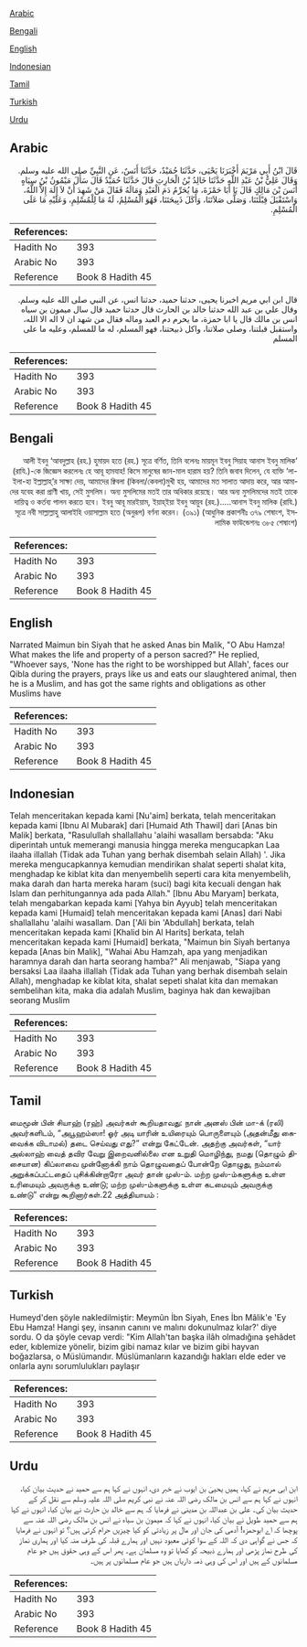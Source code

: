 [Arabic](#arabic)

[Bengali](#bengali)

[English](#english)

[Indonesian](#indonesian)

[Tamil](#tamil)

[Turkish](#turkish)

[Urdu](#urdu)

## Arabic


<div dir="rtl" lang="ar" style={{fontSize:'larger',backgroundColor:'#f8f9fa',padding:20}}>
قَالَ ابْنُ أَبِي مَرْيَمَ أَخْبَرَنَا يَحْيَى، حَدَّثَنَا حُمَيْدٌ، حَدَّثَنَا أَنَسٌ، عَنِ النَّبِيِّ صلى الله عليه وسلم‏.‏ وَقَالَ عَلِيُّ بْنُ عَبْدِ اللَّهِ حَدَّثَنَا خَالِدُ بْنُ الْحَارِثِ قَالَ حَدَّثَنَا حُمَيْدٌ قَالَ سَأَلَ مَيْمُونُ بْنُ سِيَاهٍ أَنَسَ بْنَ مَالِكٍ قَالَ يَا أَبَا حَمْزَةَ، مَا يُحَرِّمُ دَمَ الْعَبْدِ وَمَالَهُ فَقَالَ مَنْ شَهِدَ أَنْ لاَ إِلَهَ إِلاَّ اللَّهُ، وَاسْتَقْبَلَ قِبْلَتَنَا، وَصَلَّى صَلاَتَنَا، وَأَكَلَ ذَبِيحَتَنَا، فَهُوَ الْمُسْلِمُ، لَهُ مَا لِلْمُسْلِمِ، وَعَلَيْهِ مَا عَلَى الْمُسْلِمِ‏.‏
</div>
<div style={{backgroundColor:'#f8f9fa',padding:20, marginBottom: 10}}><table> <thead> <tr> <th>References:</th> <th></th> </tr> </thead> <tbody><tr><td>Hadith No</td><td>393</td></tr><tr><td>Arabic No</td><td>393</td></tr><tr><td>Reference</td><td>Book 8 Hadith 45</td></tr></tbody></table></div>


<div dir="rtl" lang="ar" style={{fontSize:'larger',backgroundColor:'#f8f9fa',padding:20}}>
قال ابن ابي مريم اخبرنا يحيى، حدثنا حميد، حدثنا انس، عن النبي صلى الله عليه وسلم. وقال علي بن عبد الله حدثنا خالد بن الحارث قال حدثنا حميد قال سال ميمون بن سياه انس بن مالك قال يا ابا حمزة، ما يحرم دم العبد وماله فقال من شهد ان لا اله الا الله، واستقبل قبلتنا، وصلى صلاتنا، واكل ذبيحتنا، فهو المسلم، له ما للمسلم، وعليه ما على المسلم
</div>
<div style={{backgroundColor:'#f8f9fa',padding:20, marginBottom: 10}}><table> <thead> <tr> <th>References:</th> <th></th> </tr> </thead> <tbody><tr><td>Hadith No</td><td>393</td></tr><tr><td>Arabic No</td><td>393</td></tr><tr><td>Reference</td><td>Book 8 Hadith 45</td></tr></tbody></table></div>

## Bengali


<div dir="rtl" lang="bn" style={{fontSize:'larger',backgroundColor:'#f8f9fa',padding:20}}>
‘আলী ইবনু ‘আবদুল্লাহ (রহ.) হুমায়দ হতে (রহ.) সূত্রে বর্ণিত, তিনি বলেনঃ মায়মূন ইবনু সিয়াহ আনাস ইবনু মালিক (রাযি.)-কে জিজ্ঞেস করলেনঃ হে আবূ হামযাহ! কিসে মানুষের জান-মাল হারাম হয়? তিনি জবাব দিলেন, যে ব্যক্তি ‘লা- ইলা-হা ইল্লাল্লাহ্’র সাক্ষ্য দেয়, আমাদের ক্বিবলা (কিবলা/কেবলা)মুখী হয়, আমাদের মত সালাত আদায় করে, আর আমাদের যবেহ করা প্রাণী খায়, সেই মুসলিম। অন্য মুসলিমের মতই তার অধিকার রয়েছে। আর অন্য মুসলিমদের মতই তাকে দায়িত্ব ও কর্তব্য পালন করতে হবে। ইবনু আবূ মারইয়াম, ইয়াহ্ইয়া ইবনু আয়ুব (রহ.).....আনাস ইবনু মালিক (রাযি.) সূত্রে নবী সাল্লাল্লাহু আলাইহি ওয়াসাল্লাম হতে (অনুরূপ) বর্ণনা করেন। (৩৯১) (আধুনিক প্রকাশনীঃ ৩৭৯ শেষাংশ, ইসলামিক ফাউন্ডেশনঃ ৩৮৫ শেষাংশ)
</div>
<div style={{backgroundColor:'#f8f9fa',padding:20, marginBottom: 10}}><table> <thead> <tr> <th>References:</th> <th></th> </tr> </thead> <tbody><tr><td>Hadith No</td><td>393</td></tr><tr><td>Arabic No</td><td>393</td></tr><tr><td>Reference</td><td>Book 8 Hadith 45</td></tr></tbody></table></div>

## English


<div dir="ltr" lang="en" style={{fontSize:'larger',backgroundColor:'#f8f9fa',padding:20}}>
Narrated Maimun bin Siyah that he asked Anas bin Malik, "O Abu Hamza! What makes the life and property of a person sacred?" He replied, "Whoever says, 'None has the right to be worshipped but Allah', faces our Qibla during the prayers, prays like us and eats our slaughtered animal, then he is a Muslim, and has got the same rights and obligations as other Muslims have
</div>
<div style={{backgroundColor:'#f8f9fa',padding:20, marginBottom: 10}}><table> <thead> <tr> <th>References:</th> <th></th> </tr> </thead> <tbody><tr><td>Hadith No</td><td>393</td></tr><tr><td>Arabic No</td><td>393</td></tr><tr><td>Reference</td><td>Book 8 Hadith 45</td></tr></tbody></table></div>

## Indonesian


<div dir="ltr" lang="id" style={{fontSize:'larger',backgroundColor:'#f8f9fa',padding:20}}>
Telah menceritakan kepada kami [Nu'aim] berkata, telah menceritakan kepada kami [Ibnu Al Mubarak] dari [Humaid Ath Thawil] dari [Anas bin Malik] berkata, "Rasulullah shallallahu 'alaihi wasallam bersabda: "Aku diperintah untuk memerangi manusia hingga mereka mengucapkan Laa ilaaha illallah (Tidak ada Tuhan yang berhak disembah selain Allah) '. Jika mereka mengucapkannya kemudian mendirikan shalat seperti shalat kita, menghadap ke kiblat kita dan menyembelih seperti cara kita menyembelih, maka darah dan harta mereka haram (suci) bagi kita kecuali dengan hak Islam dan perhitungannya ada pada Allah." [Ibnu Abu Maryam] berkata, telah mengabarkan kepada kami [Yahya bin Ayyub] telah menceritakan kepada kami [Humaid] telah menceritakan kepada kami [Anas] dari Nabi shallallahu 'alaihi wasallam. Dan ['Ali bin 'Abdullah] berkata, telah menceritakan kepada kami [Khalid bin Al Harits] berkata, telah menceritakan kepada kami [Humaid] berkata, "Maimun bin Siyah bertanya kepada [Anas bin Malik], "Wahai Abu Hamzah, apa yang menjadikan haramnya darah dan harta seorang hamba?" Ali menjawab, "Siapa yang bersaksi Laa ilaaha illallah (Tidak ada Tuhan yang berhak disembah selain Allah), menghadap ke kiblat kita, shalat sepeti shalat kita dan memakan sembelihan kita, maka dia adalah Muslim, baginya hak dan kewajiban seorang Muslim
</div>
<div style={{backgroundColor:'#f8f9fa',padding:20, marginBottom: 10}}><table> <thead> <tr> <th>References:</th> <th></th> </tr> </thead> <tbody><tr><td>Hadith No</td><td>393</td></tr><tr><td>Arabic No</td><td>393</td></tr><tr><td>Reference</td><td>Book 8 Hadith 45</td></tr></tbody></table></div>

## Tamil


<div dir="ltr" lang="ta" style={{fontSize:'larger',backgroundColor:'#f8f9fa',padding:20}}>
மைமூன் பின் சியாஹ் (ரஹ்) அவர்கள் கூறியதாவது: நான் அனஸ் பின் மா-க் (ரலி) அவர்களிடம், “அபூஹம்ஸா! ஓர் அடி யாரின் உயிரையும் பொருளையும் (அதன்மீது கைவைக்க விடாமல்) தடை செய்வது எது?” என்று கேட்டேன். அதற்கு அவர்கள், “யார் அல்லாஹ் வைத் தவிர வேறு இறைவனில்லை என உறுதி மொழிந்து, நமது (தொழும் திசையான) கிப்லாவை முன்னோக்கி நாம் தொழுவதைப் போன்றே தொழுது, நம்மால் அறுக்கப்பட்டதைப் புசிக்கின்றாரோ அவர் தான் முஸ்-ம். மற்ற முஸ்-ம்களுக்கு உள்ள உரிமையும் அவருக்கு உண்டு; மற்ற முஸ்-ம்களுக்கு உள்ள கடமையும் அவருக்கு உண்டு” என்று கூறினார்கள்.22 அத்தியாயம் :
</div>
<div style={{backgroundColor:'#f8f9fa',padding:20, marginBottom: 10}}><table> <thead> <tr> <th>References:</th> <th></th> </tr> </thead> <tbody><tr><td>Hadith No</td><td>393</td></tr><tr><td>Arabic No</td><td>393</td></tr><tr><td>Reference</td><td>Book 8 Hadith 45</td></tr></tbody></table></div>

## Turkish


<div dir="ltr" lang="tr" style={{fontSize:'larger',backgroundColor:'#f8f9fa',padding:20}}>
Humeyd'den şöyle nakledilmiştir: Meymûn İbn Siyah, Enes İbn Mâlik'e 'Ey Ebu Hamza! Hangi şey, insanın canını ve malını dokunulmaz kılar?' diye sordu. O da şöyle cevap verdi: "Kim Allah'tan başka ilâh olmadığına şehâdet eder, kıblemize yönelir, bizim gibi namaz kılar ve bizim gibi hayvan boğazlarsa, o Müslümandır. Müslümanların kazandığı hakları elde eder ve onlarla aynı sorumlulukları paylaşır
</div>
<div style={{backgroundColor:'#f8f9fa',padding:20, marginBottom: 10}}><table> <thead> <tr> <th>References:</th> <th></th> </tr> </thead> <tbody><tr><td>Hadith No</td><td>393</td></tr><tr><td>Arabic No</td><td>393</td></tr><tr><td>Reference</td><td>Book 8 Hadith 45</td></tr></tbody></table></div>

## Urdu


<div dir="rtl" lang="ur" style={{fontSize:'larger',backgroundColor:'#f8f9fa',padding:20}}>
ابن ابی مریم نے کہا، ہمیں یحییٰ بن ایوب نے خبر دی، انہوں نے کہا ہم سے حمید نے حدیث بیان کیا، انہوں نے کہا ہم سے انس بن مالک رضی اللہ عنہ نے نبی کریم صلی اللہ علیہ وسلم سے نقل کر کے حدیث بیان کی۔ علی بن عبداللہ بن مدینی نے فرمایا کہ ہم سے خالد بن حارث نے بیان کیا، انہوں نے کہا ہم سے حمید طویل نے بیان کیا، انہوں نے کہا کہ میمون بن سیاہ نے انس بن مالک رضی اللہ عنہ سے پوچھا کہ اے ابوحمزہ! آدمی کی جان اور مال پر زیادتی کو کیا چیزیں حرام کرتی ہیں؟ تو انہوں نے فرمایا کہ جس نے گواہی دی کہ اللہ کے سوا کوئی معبود نہیں اور ہمارے قبلہ کی طرف منہ کیا اور ہماری نماز کی طرح نماز پڑھی اور ہمارے ذبیحہ کو کھایا تو وہ مسلمان ہے۔ پھر اس کے وہی حقوق ہیں جو عام مسلمانوں کے ہیں اور اس کی وہی ذمہ داریاں ہیں جو عام مسلمانوں پر ہیں۔
</div>
<div style={{backgroundColor:'#f8f9fa',padding:20, marginBottom: 10}}><table> <thead> <tr> <th>References:</th> <th></th> </tr> </thead> <tbody><tr><td>Hadith No</td><td>393</td></tr><tr><td>Arabic No</td><td>393</td></tr><tr><td>Reference</td><td>Book 8 Hadith 45</td></tr></tbody></table></div>